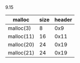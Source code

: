 9.15

|malloc|size|header|
|-|-|-|
|malloc(3) | 8| 0x9|
|malloc(11)|16|0x11|
|malloc(20)|24|0x19|
|malloc(21)|24|0x19|



